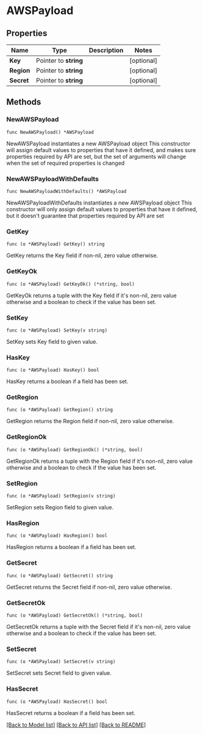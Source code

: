 # AWSPayload

## Properties

Name | Type | Description | Notes
------------ | ------------- | ------------- | -------------
**Key** | Pointer to **string** |  | [optional] 
**Region** | Pointer to **string** |  | [optional] 
**Secret** | Pointer to **string** |  | [optional] 

## Methods

### NewAWSPayload

`func NewAWSPayload() *AWSPayload`

NewAWSPayload instantiates a new AWSPayload object
This constructor will assign default values to properties that have it defined,
and makes sure properties required by API are set, but the set of arguments
will change when the set of required properties is changed

### NewAWSPayloadWithDefaults

`func NewAWSPayloadWithDefaults() *AWSPayload`

NewAWSPayloadWithDefaults instantiates a new AWSPayload object
This constructor will only assign default values to properties that have it defined,
but it doesn't guarantee that properties required by API are set

### GetKey

`func (o *AWSPayload) GetKey() string`

GetKey returns the Key field if non-nil, zero value otherwise.

### GetKeyOk

`func (o *AWSPayload) GetKeyOk() (*string, bool)`

GetKeyOk returns a tuple with the Key field if it's non-nil, zero value otherwise
and a boolean to check if the value has been set.

### SetKey

`func (o *AWSPayload) SetKey(v string)`

SetKey sets Key field to given value.

### HasKey

`func (o *AWSPayload) HasKey() bool`

HasKey returns a boolean if a field has been set.

### GetRegion

`func (o *AWSPayload) GetRegion() string`

GetRegion returns the Region field if non-nil, zero value otherwise.

### GetRegionOk

`func (o *AWSPayload) GetRegionOk() (*string, bool)`

GetRegionOk returns a tuple with the Region field if it's non-nil, zero value otherwise
and a boolean to check if the value has been set.

### SetRegion

`func (o *AWSPayload) SetRegion(v string)`

SetRegion sets Region field to given value.

### HasRegion

`func (o *AWSPayload) HasRegion() bool`

HasRegion returns a boolean if a field has been set.

### GetSecret

`func (o *AWSPayload) GetSecret() string`

GetSecret returns the Secret field if non-nil, zero value otherwise.

### GetSecretOk

`func (o *AWSPayload) GetSecretOk() (*string, bool)`

GetSecretOk returns a tuple with the Secret field if it's non-nil, zero value otherwise
and a boolean to check if the value has been set.

### SetSecret

`func (o *AWSPayload) SetSecret(v string)`

SetSecret sets Secret field to given value.

### HasSecret

`func (o *AWSPayload) HasSecret() bool`

HasSecret returns a boolean if a field has been set.


[[Back to Model list]](../README.md#documentation-for-models) [[Back to API list]](../README.md#documentation-for-api-endpoints) [[Back to README]](../README.md)


